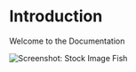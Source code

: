 # Introduction

Welcome to the Documentation

![Screenshot: Stock Image Fish]($screenshots_dir/stock_image_fish.jpeg)
